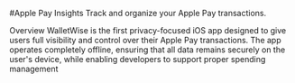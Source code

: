 #Apple Pay Insights
Track and organize your Apple Pay transactions.

Overview
WalletWise is the first privacy-focused iOS app designed to give users full visibility and control over their Apple Pay transactions. The app operates completely offline, ensuring that all data remains securely on the user's device, while enabling developers to support proper spending management

